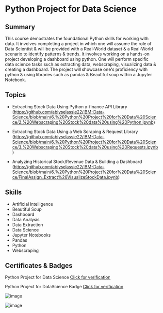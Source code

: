 # Python Project for Data Science

## Summary

This course demostrates the foundational Python skills for working with data. It involves completing a project in which one will assume the role of Data Scientist & will be provided with a Real-World dataset & a Real-World scenario to identify patterns & trends. It involves working on a hands-on project developing a dashboard using python. One will perform specific data science tasks such as extracting data, webscraping, visualizing data & creating a dashboard. The project will showcase one's proficiency with python & using libraries such as pandas & Beautiful soup within a Jupyter Notebook.

## Topics

* Extracting Stock Data Using Python y-finance API Library (https://github.com/abiyselassie22/IBM-Data-Science/blob/main/6.%20Python%20Project%20for%20Data%20Science/2.%20Webscraping%20Stock%20data%20using%20Python.ipynb)<br>

* Extracting Stock Data Using a  Web Scraping & Request Library (https://github.com/abiyselassie22/IBM-Data-Science/blob/main/6.%20Python%20Project%20for%20Data%20Science/3.%20Webscraping%20Stock%20data%20using%20Requests.ipynb)<br>

* Analyzing Historical Stock/Revenue Data & Building a Dashboard (https://github.com/abiyselassie22/IBM-Data-Science/blob/main/6.%20Python%20Project%20for%20Data%20Science/FinalAssign_Extract%26VisualizeStockData.ipynb)<br>

## Skills

* Artificial Intelligence
* Beautiful Soup
* Dashboard
* Data Analysis
* Data Extraction
* Data Science
* Jupyter Notebooks
* Pandas
* Python
* Webscraping

## Certificates & Badges

Python Project for Data Science [Click for verification](https://coursera.org/verify/FZGM3URTLA27)<br>

Python Project for DataScience Badge [Click for verification](https://www.credly.com/badges/21ce6b0b-0385-4215-8a1e-002559f363b1/public_url)<br>

![image](https://github.com/user-attachments/assets/c36fffea-9676-4825-b67a-28c21e16be4e)

![image](https://github.com/user-attachments/assets/25ba9f7b-5fd8-4769-9501-908b759409e1)

